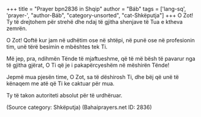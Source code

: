 +++
title = "Prayer bpn2836 in Shqip"
author = "Báb"
tags = ['lang-sq', 'prayer-', "author-Báb", "category-unsorted", "cat-Shkëputja"]
+++
O Zot! Ty të drejtohem për strehë dhe ndaj të gjitha shenjave të Tua e ktheva zemrën.

O Zot! Qoftë kur jam në udhëtim ose në shtëpi, në punë ose në profesionin tim, unë tërë besimin e mbështes tek Ti.

Më jep, pra, ndihmën Tënde të mjaftueshme, që të më bësh të pavarur nga të gjitha gjërat, O Ti që je i pakapërcyeshëm në mëshirën Tënde!

Jepmë mua pjesën time, O Zot, sa të dëshirosh Ti, dhe bëj që unë të kënaqem me atë që Ti ke caktuar për mua.

Ty të takon autoriteti absolut për të urdhëruar.

(Source category: Shkëputja)
(Bahaiprayers.net ID: 2836)
